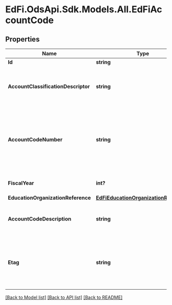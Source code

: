 # EdFi.OdsApi.Sdk.Models.All.EdFiAccountCode
## Properties

Name | Type | Description | Notes
------------ | ------------- | ------------- | -------------
**Id** | **string** |  | 
**AccountClassificationDescriptor** | **string** | The type of account code associated with the account. | 
**AccountCodeNumber** | **string** | An account code defined for the education accounting system by the education organization. | 
**FiscalYear** | **int?** | The financial accounting year. | 
**EducationOrganizationReference** | [**EdFiEducationOrganizationReference**](EdFiEducationOrganizationReference.md) |  | 
**AccountCodeDescription** | **string** | A description of the account code. | [optional] 
**Etag** | **string** | A unique system-generated value that identifies the version of the resource. | [optional] 

[[Back to Model list]](../README.md#documentation-for-models) [[Back to API list]](../README.md#documentation-for-api-endpoints) [[Back to README]](../README.md)

